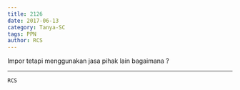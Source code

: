 ```yaml
---
title: 2126
date: 2017-06-13
category: Tanya-SC
tags: PPN
author: RCS
---
```


Impor tetapi menggunakan jasa pihak lain bagaimana ?

---



`RCS`
